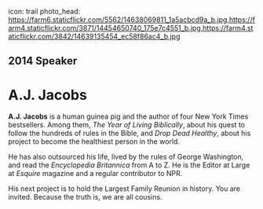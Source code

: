 icon: trail
photo_head: https://farm6.staticflickr.com/5562/14638069811_1a5acbcd9a_b.jpg,https://farm4.staticflickr.com/3871/14454650740_175e7c4551_b.jpg,https://farm4.staticflickr.com/3842/14639135454_ec58f86ac4_b.jpg

## 2014 Speaker

# A.J. Jacobs

<div class="zig-zags_blue"></div>

**A.J. Jacobs** is a human guinea pig and the author of four New York Times bestsellers. Among them, *The Year of Living Biblically*, about his quest to follow the hundreds of rules in the Bible, and *Drop Dead Healthy*, about his project to become the healthiest person in the world.

He has also outsourced his life, lived by the rules of George Washington, and read the *Encyclopedia Britannica* from A to Z. He is the Editor at Large at *Esquire* magazine and a regular contributor to NPR.

His next project is to hold the Largest Family Reunion in history. You are invited. Because the truth is, we are all cousins.
